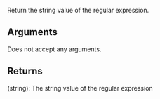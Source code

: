 Return the string value of the regular expression.

## Arguments
Does not accept any arguments.



## Returns
(string): The string value of the regular expression
